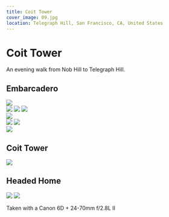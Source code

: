 ```yaml
---
title: Coit Tower
cover_image: 09.jpg
location: Telegraph Hill, San Francisco, CA, United States
---
```


# Coit Tower

An evening walk from Nob Hill to Telegraph Hill.

## Embarcadero

<div class="gallery">
  <div class="gallery-hero">
    <a href="01.jpg"><img src="01.jpg"></a>
  </div>
  <div class="gallery-row3">
    <a href="02.jpg"><img src="02.jpg"></a>
    <a href="03.jpg"><img src="03.jpg"></a>
    <a href="04.jpg"><img src="04.jpg"></a>
  </div>
</div>

<div class="gallery">
  <div class="gallery-hero">
    <a href="05.jpg"><img src="05.jpg"></a>
  </div>
  <div class="gallery-row2">
    <a href="06.jpg"><img src="06.jpg"></a>
    <a href="07.jpg"><img src="07.jpg"></a>
  </div>
</div>

<div class="gallery">
  <div class="gallery-hero">
    <a href="08.jpg"><img src="08.jpg"></a>
  </div>
</div>

## Coit Tower

<div class="gallery">
  <div class="gallery-hero">
    <a href="09.jpg"><img src="09.jpg" class="primary"></a>
  </div>
</div>

## Headed Home

<div class="gallery gallery-bottom">
  <div class="gallery-row2">
    <a href="10.jpg"><img src="10.jpg"></a>
    <a href="11.jpg"><img src="11.jpg"></a>
  </div>
</div>

Taken with a Canon 6D + 24-70mm f/2.8L II
